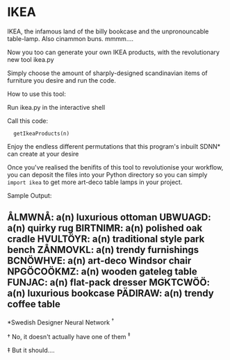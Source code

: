 IKEA
====

IKEA, the infamous land of the billy bookcase and the unpronouncable table-lamp. Also cinammon buns. mmmm....

Now you too can generate your own IKEA products, with the revolutionary new tool ikea.py

Simply choose the amount of sharply-designed scandinavian items of furniture you desire and run the code.

How to use this tool:

   Run ikea.py in the interactive shell
   
   Call this code:
   
      getIkeaProducts(n)
   
   Enjoy the endless different permutations that this program's inbuilt SDNN* can create at your desire

Once you've realised the benifits of this tool to revolutionise your workflow, you can deposit the files into your Python directory so you can simply `import ikea` to get more art-deco table lamps in your project.

Sample Output:

ÅLMWNÅ: a(n) luxurious ottoman
UBWUAGD: a(n) quirky rug
BIRTNIMR: a(n) polished oak cradle
HVULTÖYR: a(n) traditional style park bench
ZÅNMOVKL: a(n) trendy furnishings
BCNÖWHVE: a(n) art-deco Windsor chair
NPGÖCOÖKMZ: a(n) wooden gateleg table
FUNJAC: a(n) flat-pack dresser
MGKTCWÖÖ: a(n) luxurious bookcase
PÄDIRAW: a(n) trendy coffee table
----

\*Swedish Designer Neural Network <sup>†

† No, it doesn't actually have one of them <sup>‡

‡ But it should....
